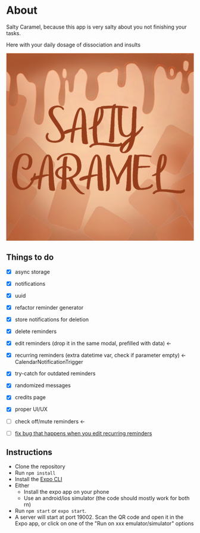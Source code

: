 
# About

Salty Caramel, because this app is very salty about you not finishing your tasks. 

Here with your daily dosage of dissociation and insults

![app-icon](/assets/images/salty-caramel-icon.png)

## Things to do

- [x] async storage
- [x] notifications
- [x] uuid
- [x] refactor reminder generator
- [x] store notifications for deletion
- [x] delete reminders

- [x] edit reminders (drop it in the same modal, prefilled with data) <-
- [x] recurring reminders (extra datetime var, check if parameter empty) <- CalendarNotificationTrigger
- [x] try-catch for outdated reminders
- [x] randomized messages
- [x] credits page
- [x] proper UI/UX
- [ ] check off/mute reminders <-
- [ ] [fix bug that happens when you edit recurring reminders](https://github.com/react-native-datetimepicker/datetimepicker/issues/30)

## Instructions

* Clone the repository
* Run `npm install`
* Install the [Expo CLI](https://docs.expo.io/)
* Either 
    * Install the expo app on your phone
    * Use an android/ios simulator (the code should mostly work for both rn)
* Run `npm start` or `expo start`. 
* A server will start at port 19002. Scan the QR code and open it in the Expo app, or click on one of the "Run on xxx emulator/simulator" options

